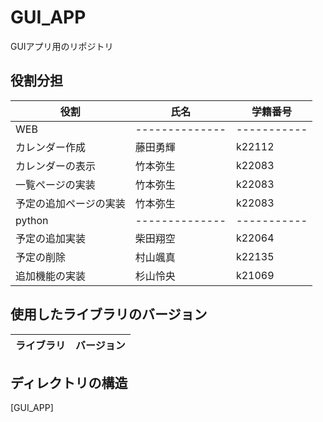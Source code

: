 # GUI_APP
GUIアプリ用のリポジトリ

## 役割分担
| 役割     | 氏名      | 学籍番号     |
| -------------- | -------------- | ----------- |
| WEB | -------------- | ----------- |
|カレンダー作成 |藤田勇輝 |k22112 | 
|カレンダーの表示 |竹本弥生 |k22083 |
|一覧ページの実装 |竹本弥生 |k22083 |
|予定の追加ページの実装 |竹本弥生 |k22083 |
| python | -------------- | ----------- |
|予定の追加実装 |柴田翔空 |k22064 |
|予定の削除 |村山颯真 |k22135 |web待ち
|追加機能の実装 |杉山怜央 |k21069 |

## 使用したライブラリのバージョン
| ライブラリ     | バージョン      |
| -------------- | -------------- |

## ディレクトリの構造
[GUI_APP]